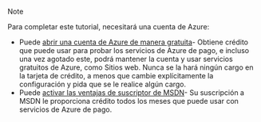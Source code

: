 > [!NOTE]
> <a name="note"></a>Para completar este tutorial, necesitará una cuenta de Azure:
> 
> * Puede [abrir una cuenta de Azure de manera gratuita](https://azure.microsoft.com/pricing/free-trial/?WT.mc_id=A261C142F)- Obtiene crédito que puede usar para probar los servicios de Azure de pago, e incluso una vez agotado este, podrá mantener la cuenta y usar servicios gratuitos de Azure, como Sitios web. Nunca se la hará ningún cargo en la tarjeta de crédito, a menos que cambie explícitamente la configuración y pida que se le realice algún cargo.
> * Puede [activar las ventajas de suscriptor de MSDN](https://azure.microsoft.com/pricing/member-offers/msdn-benefits-details/?WT.mc_id=A261C142F)- Su suscripción a MSDN le proporciona crédito todos los meses que puede usar con servicios de Azure de pago.
> 
> 



<!--HONumber=Feb17_HO2-->


